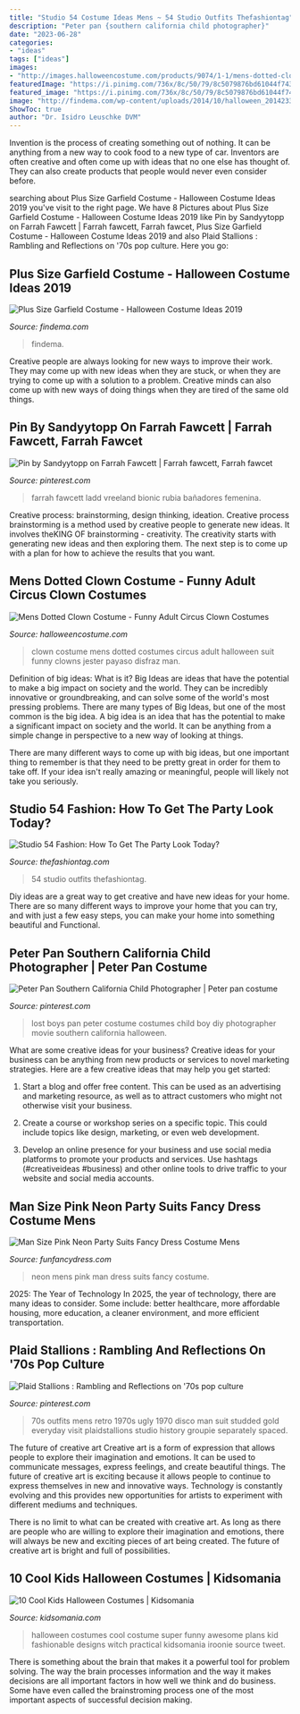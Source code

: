 ```yaml
---
title: "Studio 54 Costume Ideas Mens ~ 54 Studio Outfits Thefashiontag"
description: "Peter pan {southern california child photographer}"
date: "2023-06-28"
categories:
- "ideas"
tags: ["ideas"]
images:
- "http://images.halloweencostume.com/products/9074/1-1/mens-dotted-clown-costume.jpg"
featuredImage: "https://i.pinimg.com/736x/8c/50/79/8c5079876bd61044f743691339bfa3aa--child-photographer-lost-boys.jpg"
featured_image: "https://i.pinimg.com/736x/8c/50/79/8c5079876bd61044f743691339bfa3aa--child-photographer-lost-boys.jpg"
image: "http://findema.com/wp-content/uploads/2014/10/halloween_20142339.jpg"
ShowToc: true
author: "Dr. Isidro Leuschke DVM"
---
```



Invention is the process of creating something out of nothing. It can be anything from a new way to cook food to a new type of car. Inventors are often creative and often come up with ideas that no one else has thought of. They can also create products that people would never even consider before.

	

		
searching about Plus Size Garfield Costume - Halloween Costume Ideas 2019 you've visit to the right page. We have 8 Pictures about Plus Size Garfield Costume - Halloween Costume Ideas 2019 like Pin by Sandyytopp on Farrah Fawcett | Farrah fawcett, Farrah fawcet, Plus Size Garfield Costume - Halloween Costume Ideas 2019 and also Plaid Stallions : Rambling and Reflections on &#039;70s pop culture. Here you go:
		
    
## Plus Size Garfield Costume - Halloween Costume Ideas 2019

<img loading=lazy src="http://findema.com/wp-content/uploads/2014/10/halloween_20142339.jpg" onerror="this.onerror=null;this.src='https://tse1.mm.bing.net/th?id=OIP.K6mBCCzpz5GXQdR1DXNK3QHaKl&amp;pid=15.1';" alt="Plus Size Garfield Costume - Halloween Costume Ideas 2019">

_Source: findema.com_

>findema. 

	

Creative people are always looking for new ways to improve their work. They may come up with new ideas when they are stuck, or when they are trying to come up with a solution to a problem. Creative minds can also come up with new ways of doing things when they are tired of the same old things.

    
## Pin By Sandyytopp On Farrah Fawcett | Farrah Fawcett, Farrah Fawcet

<img loading=lazy src="https://i.pinimg.com/originals/1b/02/85/1b0285734d5f44dc5b6d09a8f3720ebf.jpg" onerror="this.onerror=null;this.src='https://tse4.mm.bing.net/th?id=OIP.j8rQ3cIlbphG3S0kUiIvpwHaNK&amp;pid=15.1';" alt="Pin by Sandyytopp on Farrah Fawcett | Farrah fawcett, Farrah fawcet">

_Source: pinterest.com_

>farrah fawcett ladd vreeland bionic rubia bañadores femenina. 

	

Creative process: brainstorming, design thinking, ideation.
Creative process brainstorming is a method used by creative people to generate new ideas. It involves theKING OF brainstorming - creativity. The creativity starts with generating new ideas and then exploring them. The next step is to come up with a plan for how to achieve the results that you want.

    
## Mens Dotted Clown Costume - Funny Adult Circus Clown Costumes

<img loading=lazy src="http://images.halloweencostume.com/products/9074/1-1/mens-dotted-clown-costume.jpg" onerror="this.onerror=null;this.src='https://tse1.mm.bing.net/th?id=OIP.zc0-7Pq6gFBvTw_EKWjskQHaKl&amp;pid=15.1';" alt="Mens Dotted Clown Costume - Funny Adult Circus Clown Costumes">

_Source: halloweencostume.com_

>clown costume mens dotted costumes circus adult halloween suit funny clowns jester payaso disfraz man. 

	

Definition of big ideas: What is it?
Big Ideas are ideas that have the potential to make a big impact on society and the world. They can be incredibly innovative or groundbreaking, and can solve some of the world's most pressing problems.
There are many types of Big Ideas, but one of the most common is the big idea. A big idea is an idea that has the potential to make a significant impact on society and the world. It can be anything from a simple change in perspective to a new way of looking at things.

There are many different ways to come up with big ideas, but one important thing to remember is that they need to be pretty great in order for them to take off. If your idea isn't really amazing or meaningful, people will likely not take you seriously.

    
## Studio 54 Fashion: How To Get The Party Look Today?

<img loading=lazy src="https://thefashiontag.com/wp-content/uploads/2017/03/studio-54-outfits-3.jpg" onerror="this.onerror=null;this.src='https://tse3.mm.bing.net/th?id=OIP.bZFLgk1lXOL-FQ3Bq0jptgHaDt&amp;pid=15.1';" alt="Studio 54 Fashion: How To Get The Party Look Today?">

_Source: thefashiontag.com_

>54 studio outfits thefashiontag. 

	

Diy ideas are a great way to get creative and have new ideas for your home. There are so many different ways to improve your home that you can try, and with just a few easy steps, you can make your home into something beautiful and Functional.

    
## Peter Pan Southern California Child Photographer | Peter Pan Costume

<img loading=lazy src="https://i.pinimg.com/736x/8c/50/79/8c5079876bd61044f743691339bfa3aa--child-photographer-lost-boys.jpg" onerror="this.onerror=null;this.src='https://tse1.mm.bing.net/th?id=OIP.0Wc8yutq0YcEUoybz7G0SQHaLH&amp;pid=15.1';" alt="Peter Pan Southern California Child Photographer | Peter pan costume">

_Source: pinterest.com_

>lost boys pan peter costume costumes child boy diy photographer movie southern california halloween. 

	

What are some creative ideas for your business?
Creative ideas for your business can be anything from new products or services to novel marketing strategies. Here are a few creative ideas that may help you get started:
1. Start a blog and offer free content. This can be used as an advertising and marketing resource, as well as to attract customers who might not otherwise visit your business.

2. Create a course or workshop series on a specific topic. This could include topics like design, marketing, or even web development.

3. Develop an online presence for your business and use social media platforms to promote your products and services. Use hashtags (#creativeideas #business) and other online tools to drive traffic to your website and social media accounts.


    
## Man Size Pink Neon Party Suits Fancy Dress Costume Mens

<img loading=lazy src="https://www.funfancydress.com/media/catalog/product/cache/1/image/1200x/040ec09b1e35df139433887a97daa66f/S/A/SANC_7257.jpg" onerror="this.onerror=null;this.src='https://tse4.mm.bing.net/th?id=OIP.QC2ieX1gz3CBbKaXcre-lgHaLo&amp;pid=15.1';" alt="Man Size Pink Neon Party Suits Fancy Dress Costume Mens">

_Source: funfancydress.com_

>neon mens pink man dress suits fancy costume. 

	

2025: The Year of Technology
In 2025, the year of technology, there are many ideas to consider. Some include: better healthcare, more affordable housing, more education, a cleaner environment, and more efficient transportation.

    
## Plaid Stallions : Rambling And Reflections On &#039;70s Pop Culture

<img loading=lazy src="https://i.pinimg.com/736x/06/51/5a/06515ac6628ced13c9ba43b1565ba7ee--s-style-s-mod.jpg" onerror="this.onerror=null;this.src='https://tse1.mm.bing.net/th?id=OIP.La9salWpbOd0Hg_RD4h02QHaMg&amp;pid=15.1';" alt="Plaid Stallions : Rambling and Reflections on &#039;70s pop culture">

_Source: pinterest.com_

>70s outfits mens retro 1970s ugly 1970 disco man suit studded gold everyday visit plaidstallions studio history groupie separately spaced. 

	

The future of creative art
Creative art is a form of expression that allows people to explore their imagination and emotions. It can be used to communicate messages, express feelings, and create beautiful things.
The future of creative art is exciting because it allows people to continue to express themselves in new and innovative ways. Technology is constantly evolving and this provides new opportunities for artists to experiment with different mediums and techniques.

There is no limit to what can be created with creative art. As long as there are people who are willing to explore their imagination and emotions, there will always be new and exciting pieces of art being created. The future of creative art is bright and full of possibilities.

    
## 10 Cool Kids Halloween Costumes | Kidsomania

<img loading=lazy src="http://www.kidsomania.com/photos/cool-halloween-kids-costuems-3.jpg" onerror="this.onerror=null;this.src='https://tse1.mm.bing.net/th?id=OIP.JADgT_biYhrQ8htZWWlWDQHaGi&amp;pid=15.1';" alt="10 Cool Kids Halloween Costumes | Kidsomania">

_Source: kidsomania.com_

>halloween costumes cool costume super funny awesome plans kid fashionable designs witch practical kidsomania iroonie source tweet. 

	

There is something about the brain that makes it a powerful tool for problem solving. The way the brain processes information and the way it makes decisions are all important factors in how well we think and do business. Some have even called the brainstroming process one of the most important aspects of successful decision making.

